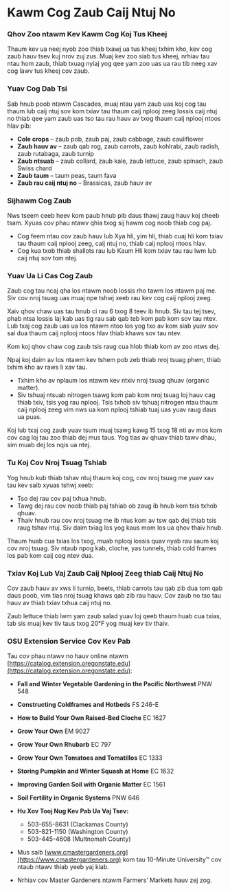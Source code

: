 # Kawm Cog Zaub Caij Ntuj No

### Qhov Zoo ntawm Kev Kawm Cog Koj Tus Kheej

Thaum kev ua neej nyob zoo thiab txawj ua tus kheej txhim kho, kev cog zaub hauv tsev kuj nrov zuj zus. Muaj kev zoo siab tus kheej, nrhiav tau ntau hom zaub, thiab txuag nyiaj yog qee yam zoo uas ua rau tib neeg xav cog lawv tus kheej cov zaub.

### Yuav Cog Dab Tsi

Sab hnub poob ntawm Cascades, muaj ntau yam zaub uas koj cog tau thaum lub caij ntuj sov kom txiav tau thaum caij nplooj zeeg lossis caij ntuj no thiab qee yam zaub uas tso tau rau hauv av txog thaum caij nplooj ntoos hlav pib:

- **Cole crops** – zaub pob, zaub paj, zaub cabbage, zaub cauliflower
- **Zaub hauv av** – zaub qab rog, zaub carrots, zaub kohlrabi, zaub radish, zaub rutabaga, zaub turnip
- **Zaub ntsuab** – zaub collard, zaub kale, zaub lettuce, zaub spinach, zaub Swiss chard
- **Zaub taum** – taum peas, taum fava
- **Zaub rau caij ntuj no** – Brassicas, zaub hauv av

### Sijhawm Cog Zaub

Nws tseem ceeb heev kom paub hnub pib daus thawj zaug hauv koj cheeb tsam. Xyuas cov phau ntawv qhia txog sij hawm cog noob thiab cog paj.

- Cog feem ntau cov zaub hauv lub Xya hli, yim hli, thiab cuaj hli kom txiav tau thaum caij nplooj zeeg, caij ntuj no, thiab caij nplooj ntoos hlav.
- Cog kua txob thiab shallots rau lub Kaum Hli kom txiav tau rau lwm lub caij ntuj sov tom ntej.

### Yuav Ua Li Cas Cog Zaub


Zaub cog tau ncaj qha los ntawm noob lossis rho tawm los ntawm paj me. Siv cov nroj tsuag uas muaj npe tshwj xeeb rau kev cog caij nplooj zeeg.


Xaiv qhov chaw uas tau hnub ci rau 6 txog 8 teev ib hnub. Siv tau tej tsev, phab ntsa lossis laj kab uas tig rau sab qab teb kom pab kom sov tau ntev. Lub txaj cog zaub uas ua los ntawm ntoo los yog txo av kom siab yuav sov sai dua thaum caij nplooj ntoos hlav thiab khaws sov tau ntev.

Kom koj qhov chaw cog zaub tsis raug cua hlob thiab kom av zoo ntws dej.


Npaj koj daim av los ntawm kev tshem pob zeb thiab nroj tsuag phem, thiab txhim kho av raws li xav tau.

- Txhim kho av nplaum los ntawm kev ntxiv nroj tsuag qhuav (organic matter).
- Siv tshuaj ntsuab nitrogen tsawg kom pab kom nroj tsuag loj hauv cag thiab txiv, tsis yog rau nplooj. Tsis txhob siv tshuaj nitrogen ntau thaum caij nplooj zeeg vim nws ua kom nplooj tshiab tuaj uas yuav raug daus ua puas.

Koj lub txaj cog zaub yuav tsum muaj tsawg kawg 15 txog 18 nti av mos kom cov cag loj tau zoo thiab dej mus taus. Yog tias av qhuav thiab tawv dhau, sim muab dej los nqis ua ntej.

### Tu Koj Cov Nroj Tsuag Tshiab

Yog hnub kub thiab tshav ntuj thaum koj cog, cov nroj tsuag me yuav xav tau kev saib xyuas tshwj xeeb:

- Tso dej rau cov paj txhua hnub.
- Tawg dej rau cov noob thiab paj tshiab ob zaug ib hnub kom tsis txhob qhuav.
- Thaiv hnub rau cov nroj tsuag me ib ntus kom av tsw qab dej thiab tsis raug tshav ntuj. Siv daim txiag los yog kaus mom los ua qhov thaiv hnub.

Thaum huab cua txias los txog, muab nplooj lossis quav nyab rau saum koj cov nroj tsuag. Siv ntaub npog kab, cloche, yas tunnels, thiab cold frames los pab kom caij cog ntev dua.

### Txiav Koj Lub Vaj Zaub Caij Nplooj Zeeg thiab Caij Ntuj No

Cov zaub hauv av xws li turnip, beets, thiab carrots tau qab zib dua tom qab daus poob, vim tias nroj tsuag khaws qab zib rau hauv. Cov zaub no tso tau hauv av thiab txiav txhua caij ntuj no.

Zaub lettuce thiab lwm yam zaub salad yuav loj qeeb thaum huab cua txias, tab sis muaj kev tiv taus txog 20°F yog muaj kev tiv thaiv.

### OSU Extension Service Cov Kev Pab

Tau cov phau ntawv no hauv online ntawm [https://catalog.extension.oregonstate.edu](https://catalog.extension.oregonstate.edu):

- **Fall and Winter Vegetable Gardening in the Pacific Northwest** PNW 548
- **Constructing Coldframes and Hotbeds** FS 246-E
- **How to Build Your Own Raised-Bed Cloche** EC 1627
- **Grow Your Own** EM 9027
- **Grow Your Own Rhubarb** EC 797
- **Grow Your Own Tomatoes and Tomatillos** EC 1333
- **Storing Pumpkin and Winter Squash at Home** EC 1632
- **Improving Garden Soil with Organic Matter** EC 1561
- **Soil Fertility in Organic Systems** PNW 646


- **Hu Xov Tooj Nug Kev Pab Ua Vaj Tsev:**
  - 503-655-8631 (Clackamas County)
  - 503-821-1150 (Washington County)
  - 503-445-4608 (Multnomah County)
- Mus saib [www.cmastergardeners.org](https://www.cmastergardeners.org) kom tau 10-Minute University™ cov ntaub ntawv thiab yeeb yaj kiab.
- Nrhiav cov Master Gardeners ntawm Farmers’ Markets hauv zej zog.
